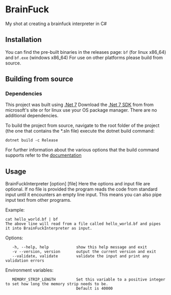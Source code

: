 # BrainFuck
My shot at creating a brainfuck interpreter in C#


## Installation

   You can find the pre-built binaries in the releases page: `bf` (for linux x86_64) and `bf.exe` (windows x86_64)
   For use on other platforms please build from source.
   
   
## Building from source

 ### Dependencies
 This project was built using [.Net 7](https://dotnet.microsoft.com/) Download the [.Net 7 SDK](https://dotnet.microsoft.com/en-us/download/dotnet/7.0) from from microsoft's site or for linux use 
 your OS package manager. There are no additional dependencies.
 
 To build the project from source, navigate to the root folder of the project (the one that contains the *.sln file) execute the dotnet build command:
 ```
 dotnet build -c Release
 ```
 For further information about the various options that the build command supports refer to the [documentation](https://learn.microsoft.com/en-us/dotnet/core/tools/dotnet-build) 

 ## Usage   
 BrainFuckInterpreter [option] [file]
 Here the options and input file are optional. 
 If no file is provided the program reads the code from standard input until it encounters an empty line input.
 This means you can also pipe input text from other programs. 
    
 Example: 
    
    cat hello_world.bf | bf
    The above line will read from a file called hello_world.bf and pipes it into BrainFuckInterpreter as input.

   Options:
   
       -h, --help, help            show this help message and exit
       -v --version, version       output the current version and exit
       --validate, validate        validate the input and print any validation errors

   Environment variables:
   
       MEMORY_STRIP_LENGTH         Set this variable to a positive integer to set how long the memory strip needs to be.
                                   Default is 40000

